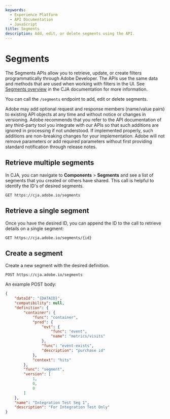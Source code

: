 ```yaml
---
keywords:
  - Experience Platform
  - API Documentation
  - JavaScript
title: Segments
description: Add, edit, or delete segments using the API.
---
```


# Segments

The Segments APIs allow you to retrieve, update, or create filters programmatically through Adobe Developer. The APIs use the same data and methods that are used when working with filters in the UI. See [Segments overview](https://experienceleague.adobe.com/en/docs/customer-journey-analytics-learn/tutorials/components/filters/introduction-to-filters-in-cja) in the CJA documentation for more information.

You can call the `/segments` endpoint to add, edit or delete segments.

<InlineAlert variant="info" slots="text" />

Adobe may add optional request and response members (name/value pairs) to existing API objects at any time and without notice or changes in versioning. Adobe recommends that you refer to the API documentation of any third-party tool you integrate with our APIs so that such additions are ignored in processing if not understood. If implemented properly, such additions are non-breaking changes for your implementation. Adobe will not remove parameters or add required parameters without first providing standard notification through release notes.

## Retrieve multiple segments

In CJA, you can navigate to **Components** > **Segments** and see a list of segments that you created or others have shared. This call is helpful to identify the ID's of desired segments.

`GET https://cja.adobe.io/segments`

## Retrieve a single segment

Once you have the desired ID, you can append the ID to the call to retrieve details on a single segment:

`GET https://cja.adobe.io/segments/{id}`

## Create a segment

Create a new segment with the desired definition.

`POST https://cja.adobe.io/segments`

An example POST body:

```json
{
    "dataId": "{DATAID}",
    "compatibility": null,
    "definition": {
        "container": {
            "func": "container",
            "pred": {
                "evt": {
                    "func": "event",
                    "name": "metrics/visits"
                },
                "func": "event-exists",
                "description": "purchase id"
            },
            "context": "hits"
        },
        "func": "segment",
        "version": [
            1,
            0,
            0
        ]
    },
    "name": "Integration Test Seg 1",
    "description": "For Integration Test Only"
}
```
